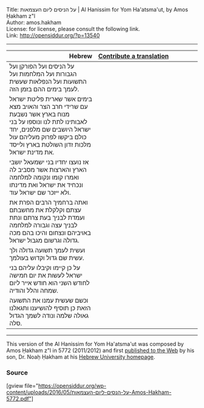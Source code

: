 <html>
<head></head>
<body>
Title: על הניסים ליום העצמאות | Al Hanissim for Yom Ha'atsma'ut, by Amos Ḥakham z"l<br />
Author: amos.hakham<br />
License: for license, please consult the following link.<br />
Link: <a href="http://opensiddur.org/?p=13540">http://opensiddur.org/?p=13540</a>
<p />
<hr />

<table style="margin-left: auto;margin-right: auto;" class="draggable">
<thead><tr><th id="x" style="text-align: right;">Hebrew</th><th style="text-align: left;"><a href="/contributing/upload/">Contribute a translation</a></th></tr></thead>
<tbody>
<tr><td style="vertical-align:top;" width="46%">
<div class="liturgy"><span lang="he">
על הניסים ועל הפורקן ועל הגבורות ועל המלחמות ועל התשועות ועל הנפלאות שעשית לעמך בימים ההם בזמן הזה. 
</span></div></td>
 
<td style="vertical-align:top;" width="53%">
<div class="english">

</div></td></tr>


<tr><td style="vertical-align:top;" width="46%">
<div class="liturgy"><span lang="he">
בימים אשר שארית פליטת ישראל עם שרידי חרב הצר והאויב מצא מנוח בארץ אשר נשבעת לאבותינו לתת לנו ונוספו על בני ישראל היושבים שם מלפנים, 
יחד כולם ביקשו לפרוק מעליהם עול מלכות זדון השולטת בארץ ולייסד את מדינת ישראל. 
</span></div></td>
 
<td style="vertical-align:top;" width="53%">
<div class="english">

</div></td></tr>


<tr><td style="vertical-align:top;" width="46%">
<div class="liturgy"><span lang="he">
אז נועצו יחדיו בני ישמעאל יושבי הארץ והארצות אשר מסביב לה ואמרו קומו ונקומה למלחמה ונכחיד את ישראל ואת מדינתו ולא ייזכר שם ישראל עוד. 
</span></div></td>
 
<td style="vertical-align:top;" width="53%">
<div class="english">

</div></td></tr>


<tr><td style="vertical-align:top;" width="46%">
<div class="liturgy"><span lang="he">
ואתה ברחמיך הרבים הפרת את עצתם וקלקלת את מחשבתם ועמדת לבניך בעת צרתם ונתת לבניך עצה וגבורה למלחמה באויביהם ונצחום והיכו בהם מכה גדולה וגרשום מגבול ישראל. 
</span></div></td>
 
<td style="vertical-align:top;" width="53%">
<div class="english">

</div></td></tr>


<tr><td style="vertical-align:top;" width="46%">
<div class="liturgy"><span lang="he">
ועשית לעמך תשועה גדולה ולך עשית שם גדול וקדוש בעולמך. 
</span></div></td>
 
<td style="vertical-align:top;" width="53%">
<div class="english">

</div></td></tr>


<tr><td style="vertical-align:top;" width="46%">
<div class="liturgy"><span lang="he">
על כן קיימו וקיבלו עליהם בני ישראל לעשות את יום חמישה לחודש השני הוא חודש אייר ליום שמחה והלל והודיה. 
</span></div></td>
 
<td style="vertical-align:top;" width="53%">
<div class="english">

</div></td></tr>


<tr><td style="vertical-align:top;" width="46%">
<div class="liturgy"><span lang="he">
וכשם שעשית עמנו את התשועה הזאת כן תוסיף להושיענו ותגאלנו גאולה שלמה ונודה לשמך הגדול סלה.
</span></div></td>

<td style="vertical-align:top;" width="53%"><div class="english">

</div></td>
</tr>
</tbody></table>
<hr />
This version of the Al Hanissim for Yom Ha'atsma'ut was composed by Amos Ḥakham z"l in 5772 (2011/2012) and first <a href="http://pluto.huji.ac.il/~noahh/%D7%A2%D7%9C%20%D7%94%D7%A0%D7%A1%D7%99%D7%9D%20%D7%9C%D7%99%D7%95%D7%9D%20%D7%94%D7%A2%D7%A6%D7%9E%D7%90%D7%95%D7%AA.pdf">published to the Web</a> by his son, Dr. Noaḥ Ḥakham at his <a href="http://pluto.huji.ac.il/~noahh/">Hebrew University homepage</a>.

<h3>Source</h3>

[gview file="https://opensiddur.org/wp-content/uploads/2016/05/על-הנסים-ליום-העצמאות-Amos-Hakham-5772.pdf"]


</body>
</html>